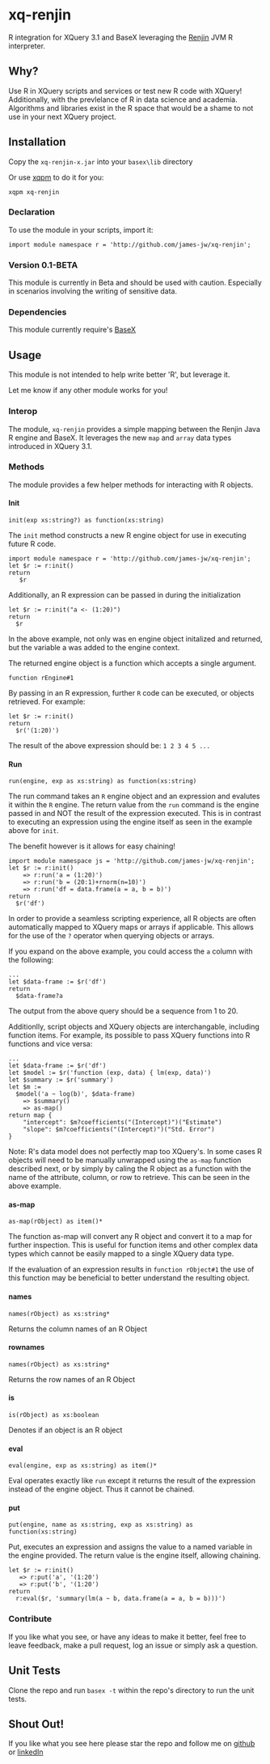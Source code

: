 # xq-renjin

R integration for XQuery 3.1 and BaseX leveraging the [Renjin][3] JVM R interpreter.

## Why?

Use R in XQuery scripts and services or test new R code with XQuery! Additionally, with the 
prevlelance of R in data science and academia. Algorithms and libraries exist in the R space that would be a
shame to not use in your next XQuery project.

## Installation
Copy the ``xq-renjin-x.jar`` into your ``basex\lib`` directory 

Or use [xqpm][1] to do it for you:
```
xqpm xq-renjin
```

### Declaration
To use the module in your scripts, import it:

```xquery
import module namespace r = 'http://github.com/james-jw/xq-renjin';
```

### Version 0.1-BETA
This module is currently in Beta and should be used with caution. Especially in scenarios involving the
writing of sensitive data. 

### Dependencies
This module currently require's [BaseX][0]

## Usage 
This module is not intended to help write better 'R', but leverage it.

Let me know if any other module works for you!

### Interop

The module, `xq-renjin` provides a simple mapping between the Renjin Java R engine and BaseX. 
It leverages the new `map` and `array` data types introduced in XQuery 3.1.

### Methods
The module provides a few helper methods for interacting with R objects. 

#### Init

```xquery
init(exp xs:string?) as function(xs:string)
```

The `init` method constructs a new R engine object for use in executing future R code.

```xquery
import module namespace r = 'http://github.com/james-jw/xq-renjin';
let $r := r:init()
return
   $r
```

Additionally, an R expression can be passed in during the initialization
```xquery
let $r := r:init("a <- (1:20)")
return
  $r
```

In the above example, not only was en engine object initalized and returned, but the variable a was added to the engine context.

The returned engine object is a function which accepts a single argument. 
```xquery
function rEngine#1
```

By passing in an R expression, further `R` code can be executed, or objects retrieved. For example:

```xquery
let $r := r:init()
return
  $r('(1:20)')
```

The result of the above expression should be: `1 2 3 4 5 ...`

#### Run
```xquery
run(engine, exp as xs:string) as function(xs:string)
```

The run command takes an `R` engine object and an expression and evalutes it within the `R` engine. The return value from the `run` command is the engine passed in and NOT the result of the expression executed. This is in contrast to executing an expression using the engine itself as seen in the example above for `init`. 

The benefit however is it allows for easy chaining!

```xquery
import module namespace js = 'http://github.com/james-jw/xq-renjin';
let $r := r:init()
    => r:run('a = (1:20)')
    => r:run('b = (20:1)+rnorm(n=10)')
    => r:run('df = data.frame(a = a, b = b)')
return
  $r('df')
```

In order to provide a seamless scripting experience, all R objects are often automatically
mapped to XQuery maps or arrays if applicable. This allows for the use of the `?` operator when querying objects or arrays. 

If you expand on the above example, you could access the `a` column with the following:

```xquery
...
let $data-frame := $r('df')
return
  $data-frame?a
```

The output from the above query should be a sequence from 1 to 20. 

Additionlly, script objects and XQuery objects are interchangable, including
function items. For example, its possible to pass XQuery functions into R functions and vice versa:

```xquery
...
let $data-frame := $r('df')
let $model := $r('function (exp, data) { lm(exp, data)')
let $summary := $r('summary')
let $m := 
  $model('a ~ log(b)', $data-frame)
    => $summary() 
    => as-map()
return map {
    "intercept": $m?coefficients("(Intercept)")("Estimate")
    "slope": $m?coefficients("(Intercept)")("Std. Error")
}
```

Note: R's data model does not perfectly map too XQuery's. In some cases R objects will need to be manually unwrapped using the `as-map` function described next, or by simply by caling the R object as a function with the name of the attribute, column, or row to retrieve. This can be seen in the above example.

#### as-map
```xquery
as-map(rObject) as item()*
```

The function as-map will convert any R object and convert it to a map for further inspection. This is useful for function items
and other complex data types which cannot be easily mapped to a single XQuery data type.

If the evaluation of an expression results in `function rObject#1` the use of this function may be beneficial to better understand the resulting object.

#### names
```xquery
names(rObject) as xs:string*
```
Returns the column names of an R Object

#### rownames
```xquery
names(rObject) as xs:string*
```
Returns the row names of an R Object

#### is
```xquery
is(rObject) as xs:boolean
```
Denotes if an object is an R object

#### eval
```xquery
eval(engine, exp as xs:string) as item()*
```

Eval operates exactly like `run` except it returns the result of the expression instead of the engine object. Thus it cannot be chained.

#### put
```xquery
put(engine, name as xs:string, exp as xs:string) as function(xs:string)
```

Put, executes an expression and assigns the value to a named variable in the engine provided. The return value is the engine itself, allowing chaining.

```xquery
let $r := r:init()
   => r:put('a', '(1:20')
   => r:put('b', '(1:20')
return
  r:eval($r, 'summary(lm(a ~ b, data.frame(a = a, b = b)))')
```

### Contribute
If you like what you see, or have any ideas to make it better, feel free to leave feedback, make a pull request, log an issue or simply ask a question.

## Unit Tests
Clone the repo and run ``basex -t`` within the repo's directory to run the unit tests.

## Shout Out!
If you like what you see here please star the repo and follow me on [github][1] or [linkedIn][2]

[0]: http://www.basex.org
[1]: https://github.com/james-jw/xqpm
[2]: https://www.linkedin.com/pub/james-wright/61/25a/101
[3]: http://www.renjin.org
